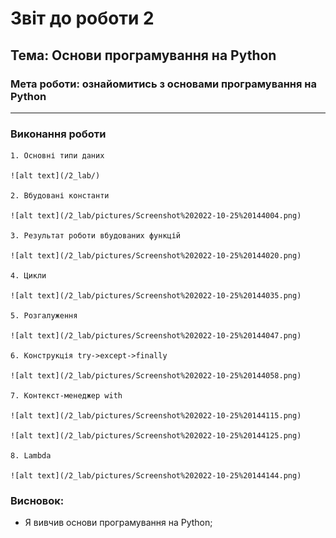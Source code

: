 # Звіт до роботи 2
## Тема: Основи програмування на Python
### Мета роботи: ознайомитись з основами програмування на Python
---
### Виконання роботи
    1. Основні типи даних

    ![alt text](/2_lab/)
    
    2. Вбудовані константи

    ![alt text](/2_lab/pictures/Screenshot%202022-10-25%20144004.png)
    
    3. Результат роботи вбудованих функцій

    ![alt text](/2_lab/pictures/Screenshot%202022-10-25%20144020.png)
    
    4. Цикли

    ![alt text](/2_lab/pictures/Screenshot%202022-10-25%20144035.png)
    
    5. Розгалуження

    ![alt text](/2_lab/pictures/Screenshot%202022-10-25%20144047.png)
    
    6. Конструкція try->except->finally

    ![alt text](/2_lab/pictures/Screenshot%202022-10-25%20144058.png)
    
    7. Контекст-менеджер with

    ![alt text](/2_lab/pictures/Screenshot%202022-10-25%20144115.png)
    
    ![alt text](/2_lab/pictures/Screenshot%202022-10-25%20144125.png)
    
    8. Lambda

    ![alt text](/2_lab/pictures/Screenshot%202022-10-25%20144144.png)

### Висновок: 
- Я вивчив основи програмування на Python;